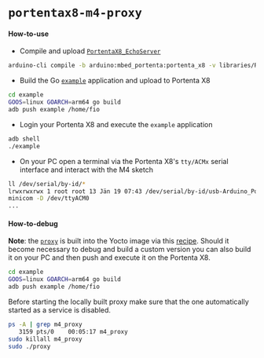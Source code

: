 `portentax8-m4-proxy`
=====================
#### How-to-use 
* Compile and upload [`PortentaX8_EchoServer`](https://github.com/arduino/ArduinoCore-mbed/blob/main/libraries/RPC/examples/PortentaX8_EchoServer/PortentaX8_EchoServer.ino)
```bash
arduino-cli compile -b arduino:mbed_portenta:portenta_x8 -v libraries/RPC/examples/PortentaX8_EchoServer -u
```
* Build the Go [`example`](example/sample_mprpc.go) application and upload to Portenta X8
```bash
cd example
GOOS=linux GOARCH=arm64 go build
adb push example /home/fio
```
* Login your Portenta X8 and execute the `example` application
```bash
adb shell
./example
```
* On your PC open a terminal via the Portenta X8's `tty/ACMx` serial interface and interact with the M4 sketch
```bash
ll /dev/serial/by-id/*
lrwxrwxrwx 1 root root 13 Jän 19 07:43 /dev/serial/by-id/usb-Arduino_Portenta_X8_2D16BA09DAB6FAD9-if02 -> ../../ttyACM0
minicom -D /dev/ttyACM0
...
```

#### How-to-debug
**Note**: the [`proxy`](proxy/main.go) is built into the Yocto image via this [recipe](https://github.com/arduino/meta-partner-arduino/blob/main/recipes-connectivity/m4-proxy/m4-proxy.bb). Should it become necessary to debug and build a custom version you can also build it on your PC and then push and execute it on the Portenta X8.
```bash
cd example
GOOS=linux GOARCH=arm64 go build
adb push example /home/fio
```
Before starting the locally built proxy make sure that the one automatically started as a service is disabled.
```bash
ps -A | grep m4_proxy             
   3159 pts/0    00:05:17 m4_proxy
sudo killall m4_proxy
sudo ./proxy
```
